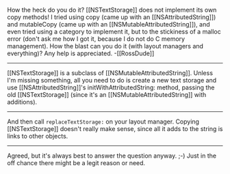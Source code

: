 How the heck do you do it?  [[NSTextStorage]] does not implement its own copy methods!  I tried using copy (came up with an [[NSAttributedString]]) and mutableCopy (came up with an [[NSMutableAttributedString]]), and even tried using a category to implement it, but to the stickiness of a malloc error (don't ask me how I got it, because I do not do C memory management).  How the blast can you do it (with layout managers and everything)?  Any help is appreciated. -[[RossDude]]

----

[[NSTextStorage]] is a subclass of [[NSMutableAttributedString]]. Unless I'm missing something, all you need to do is create a new text storage and use [[NSAttributedString]]'s initWithAttributedString: method, passing the old [[NSTextStorage]] (since it's  an [[NSMutableAttributedString]] with additions).

----

And then call <code>replaceTextStorage:</code> on your layout manager. Copying [[NSTextStorage]] doesn't really make sense, since all it adds to the string is links to other objects.

----

Agreed, but it's always best to answer the question anyway. ;-) Just in the off chance there might be a legit reason or need.